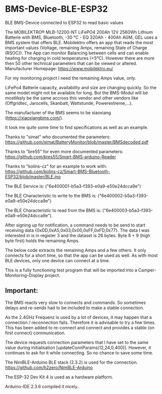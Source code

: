 # BMS-Device-BLE-ESP32
BLE BMS-Device connected to ESP32 to read basic values

The MOBILEKTRO® MLB-12200-NT LiFePO4 200Ah 12V 2560Wh Lithium Batterie with BMS, Bluetooth, -30 °C - EQ 320Ah - 400Ah AGM, GEL
uses a BMS system that offers BLE. Mobilektro offers an app that reads the most important values (Voltage, remaining Amps, remaining State of Charge (RSOC)).
The App can monitor Balancing between cells and can enable heating for charging in cold temperatures (<5°C).
However there are more then 50 other technical parameters that can be viewed or altered.
Manufacturer Homepage: https://www.mobilektro.eu/

For my monitoring project I need the remaining Amps value, only.

LiFePo4 Batterie capacity, availability and size are changing quickly. So the same model might not be available for long. 
But the BMS-Modul will be mostlikely be the same accross this vendor and other vendors like (Offgridtec, Jarocells, Skanbatt, Wattstunde, Powerextreme,...).

The manufacturer of the BMS seems to be xiaoxiang (https://xiaoxiangbms.com/). 

It took me quite some time to find specifications as well as an example.

Thanks to "simat" who documented the parameters: https://github.com/simat/BatteryMonitor/blob/master/BMSdecoded.pdf

Thanks to "bre55" for even more documented parameters: https://github.com/bres55/Smart-BMS-arduino-Reader

Thanks to "kolins-cz" for an example to work with: https://github.com/kolins-cz/Smart-BMS-Bluetooth-ESP32/blob/master/BLE.ino

The BLE Service is: ("6e400001-b5a3-f393-e0a9-e50e24dcca9e")

The BLE Characteristic to write to the BMS is: ("6e400002-b5a3-f393-e0a9-e50e24dcca9e")

The BLE Characteristic to read from the BMS is: ("6e400003-b5a3-f393-e0a9-e50e24dcca9e").

After signing up for notification, a command needs to be send to start receiving data {0xDD,0xA5,0x03,0x00,0xFF,0xFD,0x77}.
The data I was interested in is in register 3 and the dataset is 26 bytes. Byte 8 + 9 (high byte first) holds the remaining Amps.

The below code extracts the remaining Amps and a few others. It only connects for a short time, 
so that the app can be used as well. As with most BLE devices, only one device can connect at a time.

This is a fully functioning test program that will be imported into a Camper-Monitoring-Display project.

## Important:

The BMS reacts very slow to connects and commands. So sometimes delays and re-sends had to be included to make a stable connection.

As the 2.4GHz Frequenz is used by a lot of devices, it may happen that a connection / reconnection fails. Therefore it is advisable to try a few times. 
This has been added to re-connect and connect and provides a stable (on first connect) communication.

The device requests connection parameters that I have set to the same value during initialisation [updateConnParams(12,24,0,400)].
However, it continues to ask for it while connecting. So no chance to save some time.

The NimBLE-Arduino BLE stack (2.3.2) is used for the connection. https://github.com/h2zero/NimBLE-Arduino

The ESP-32 Dev Kit 4 is used as a hardware platform.

Arduino-IDE 2.3.6 compiled it nicely..
